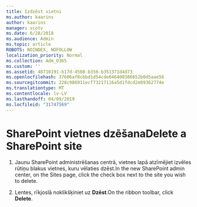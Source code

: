 ```yaml
---
title: Izdzēst vietni
ms.author: kaarins
author: kaarins
manager: scotv
ms.date: 6/28/2018
ms.audience: Admin
ms.topic: article
ROBOTS: NOINDEX, NOFOLLOW
localization_priority: Normal
ms.collection: Adm_O365
ms.custom: ''
ms.assetid: 48710191-b17d-4560-b356-b351371d4d73
ms.openlocfilehash: 37606af8cbbd1d54cde646400386652b0d5aae56
ms.sourcegitcommit: 228c986911ecf73217116a5d1fdcd2e89362774e
ms.translationtype: MT
ms.contentlocale: lv-LV
ms.lasthandoff: 04/09/2019
ms.locfileid: "31747569"
---
```

# <a name="delete-a-sharepoint-site"></a><span data-ttu-id="57211-102">SharePoint vietnes dzēšana</span><span class="sxs-lookup"><span data-stu-id="57211-102">Delete a SharePoint site</span></span>

1. <span data-ttu-id="57211-103">Jaunu SharePoint administrēšanas centrā, vietnes lapā atzīmējiet izvēles rūtiņu blakus vietnes, kuru vēlaties dzēst.</span><span class="sxs-lookup"><span data-stu-id="57211-103">In the new  SharePoint admin center, on the Sites page, click the check box next to the site you wish to delete.</span></span>
    
2. <span data-ttu-id="57211-104">Lentes, rīkjoslā noklikšķiniet uz **Dzēst**.</span><span class="sxs-lookup"><span data-stu-id="57211-104">On the ribbon toolbar, click **Delete**.</span></span>
    

